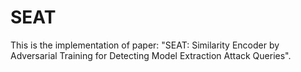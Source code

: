
# SEAT

This is the implementation of paper: "SEAT: Similarity Encoder by Adversarial Training for Detecting Model Extraction Attack Queries".


